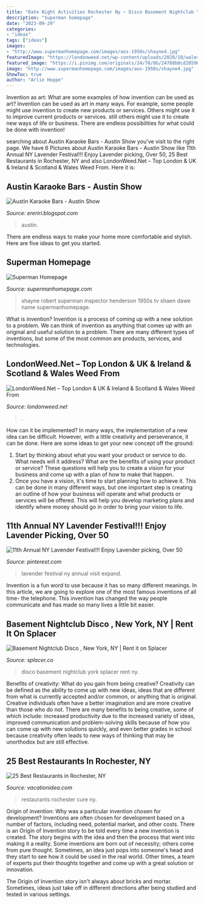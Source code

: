 ```yaml
---
title: "Date Night Activities Rochester Ny ~ Disco Basement Nightclub York Splacer Rent Ny"
description: "Superman homepage"
date: "2023-09-29"
categories:
- "ideas"
tags: ["ideas"]
images:
- "http://www.supermanhomepage.com/images/aos-1950s/shayne4.jpg"
featuredImage: "https://londonweed.net/wp-content/uploads/2020/10/walesweed-1200x675.jpg"
featured_image: "https://i.pinimg.com/originals/24/78/8b/24788b0cd205963c724a763d51d72cf0.jpg"
image: "http://www.supermanhomepage.com/images/aos-1950s/shayne4.jpg"
ShowToc: true
author: "Arlie Hoppe"
---
```



Invention as art: What are some examples of how invention can be used as art?
Invention can be used as art in many ways. For example, some people might use invention to create new products or services. Others might use it to improve current products or services. still others might use it to create new ways of life or business. There are endless possibilities for what could be done with invention!

	

		
searching about Austin Karaoke Bars - Austin Show you've visit to the right page. We have 6 Pictures about Austin Karaoke Bars - Austin Show like 11th Annual NY Lavender Festival!!! Enjoy Lavender picking, Over 50, 25 Best Restaurants in Rochester, NY and also LondonWeed.Net – Top London &amp; UK &amp; Ireland &amp; Scotland &amp; Wales Weed From. Here it is:
		
    
## Austin Karaoke Bars - Austin Show

<img loading=lazy src="https://i.pinimg.com/originals/24/78/8b/24788b0cd205963c724a763d51d72cf0.jpg" onerror="this.onerror=null;this.src='https://tse1.mm.bing.net/th?id=OIP.LSY6v86MS-DoQWYTK-kOHAHaJ4&amp;pid=15.1';" alt="Austin Karaoke Bars - Austin Show">

_Source: ereriri.blogspot.com_

>austin. 

	

There are endless ways to make your home more comfortable and stylish. Here are five ideas to get you started.

    
## Superman Homepage

<img loading=lazy src="http://www.supermanhomepage.com/images/aos-1950s/shayne4.jpg" onerror="this.onerror=null;this.src='https://tse1.mm.bing.net/th?id=OIP.nXZtYslqhXb_dtkNmR4G2QHaIm&amp;pid=15.1';" alt="Superman Homepage">

_Source: supermanhomepage.com_

>shayne robert superman inspector henderson 1950s tv shaen dawe name supermanhomepage. 

	

What is invention?
Invention is a process of coming up with a new solution to a problem. We can think of invention as anything that comes up with an original and useful solution to a problem. There are many different types of inventions, but some of the most common are products, services, and technologies.

    
## LondonWeed.Net – Top London &amp; UK &amp; Ireland &amp; Scotland &amp; Wales Weed From

<img loading=lazy src="https://londonweed.net/wp-content/uploads/2020/10/walesweed-1200x675.jpg" onerror="this.onerror=null;this.src='https://tse1.mm.bing.net/th?id=OIP.B52d-3SxDjBGDEM_bvB8VwHaEK&amp;pid=15.1';" alt="LondonWeed.Net – Top London &amp; UK &amp; Ireland &amp; Scotland &amp; Wales Weed From">

_Source: londonweed.net_

>. 

	

How can it be implemented?
In many ways, the implementation of a new idea can be difficult. However, with a little creativity and perseverance, it can be done. Here are some ideas to get your new concept off the ground: 
1. Start by thinking about what you want your product or service to do. What needs will it address? What are the benefits of using your product or service? These questions will help you to create a vision for your business and come up with a plan of how to make that happen. 
2. Once you have a vision, it's time to start planning how to achieve it. This can be done in many different ways, but one important step is creating an outline of how your business will operate and what products or services will be offered. This will help you develop marketing plans and identify where money should go in order to bring your vision to life.

    
## 11th Annual NY Lavender Festival!!! Enjoy Lavender Picking, Over 50

<img loading=lazy src="https://i.pinimg.com/originals/67/0c/be/670cbea67f7d97adc2c728342bfb20be.jpg" onerror="this.onerror=null;this.src='https://tse3.mm.bing.net/th?id=OIP.UjBmbermc0pFQxsLwLalHgHaFj&amp;pid=15.1';" alt="11th Annual NY Lavender Festival!!! Enjoy Lavender picking, Over 50">

_Source: pinterest.com_

>lavender festival ny annual visit expand. 

	

Invention is a fun word to use because it has so many different meanings. In this article, we are going to explore one of the most famous inventions of all time- the telephone. This invention has changed the way people communicate and has made so many lives a little bit easier.

    
## Basement Nightclub Disco , New York, NY | Rent It On Splacer

<img loading=lazy src="https://res.cloudinary.com/splacer/image/upload/e_improve,f_auto,q_auto,g_auto,c_fill,dpr_2,w_1920,h_1080/v1/production/Splaces/006187/zi57tbowlknlwj12dq0e.jpg" onerror="this.onerror=null;this.src='https://tse2.mm.bing.net/th?id=OIP.Qy7I8nxnq7CWgc2tDUVDuwHaEK&amp;pid=15.1';" alt="Basement Nightclub Disco , New York, NY | Rent it on Splacer">

_Source: splacer.co_

>disco basement nightclub york splacer rent ny. 

	

Benefits of creativity: What do you gain from being creative?
Creativity can be defined as the ability to come up with new ideas, ideas that are different from what is currently accepted and/or common, or anything that is original. Creative individuals often have a better imagination and are more creative than those who do not. There are many benefits to being creative, some of which include: increased productivity due to the increased variety of ideas, improved communication and problem-solving skills because of how you can come up with new solutions quickly, and even better grades in school because creativity often leads to new ways of thinking that may be unorthodox but are still effective.

    
## 25 Best Restaurants In Rochester, NY

<img loading=lazy src="https://vacationidea.com/pix/img25Hy8R/articles/t-r2_cure_156308_mobi.jpg" onerror="this.onerror=null;this.src='https://tse4.mm.bing.net/th?id=OIP.kF3sXZ8hKFvkJ66yLtCaHgAAAA&amp;pid=15.1';" alt="25 Best Restaurants in Rochester, NY">

_Source: vacationidea.com_

>restaurants rochester cure ny. 

	

Origin of invention: Why was a particular invention chosen for development?
Inventions are often chosen for development based on a number of factors, including need, potential market, and other costs. There is an Origin of Invention story to be told every time a new invention is created. The story begins with the idea and then the process that went into making it a reality. 
Some inventions are born out of necessity; others come from pure thought. Sometimes, an idea just pops into someone's head and they start to see how it could be used in the real world. Other times, a team of experts put their thoughts together and come up with a great solution or innovation. 

The Origin of Invention story isn't always about bricks and mortar. Sometimes, ideas just take off in different directions after being studied and tested in various settings.

